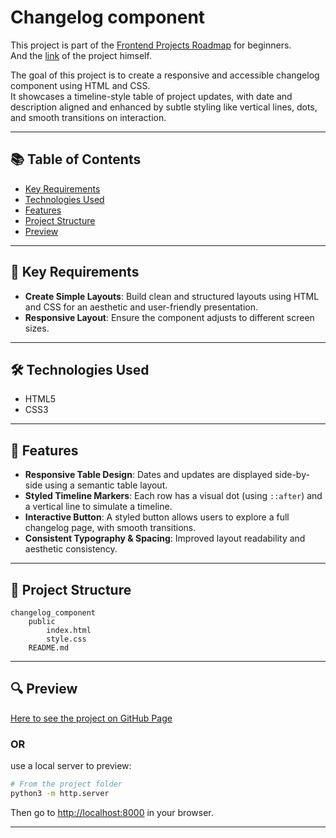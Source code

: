 # Changelog component

This project is part of the [Frontend Projects Roadmap](https://roadmap.sh/frontend/projects) for beginners.  
And the [link](https://roadmap.sh/projects/changelog-component) of the project himself.

The goal of this project is to create a responsive and accessible changelog component using HTML and CSS.  
It showcases a timeline-style table of project updates, with date and description aligned and enhanced by subtle styling like vertical lines, dots, and smooth transitions on interaction.

---

## 📚 Table of Contents

- [Key Requirements](#key-requirements)
- [Technologies Used](#technologies-used)
- [Features](#features)
- [Project Structure](#project-structure)
- [Preview](#preview)

---

## 🔑 Key Requirements

- **Create Simple Layouts**: Build clean and structured layouts using HTML and CSS for an aesthetic and user-friendly presentation.
- **Responsive Layout**: Ensure the component adjusts to different screen sizes.

---

## 🛠️ Technologies Used

- HTML5
- CSS3

---

## 🚀 Features

- **Responsive Table Design**: Dates and updates are displayed side-by-side using a semantic table layout.
- **Styled Timeline Markers**: Each row has a visual dot (using `::after`) and a vertical line to simulate a timeline.
- **Interactive Button**: A styled button allows users to explore a full changelog page, with smooth transitions.
- **Consistent Typography & Spacing**: Improved layout readability and aesthetic consistency.

---

## 📁 Project Structure
<!-- START PROJECT STRUCTURE -->
```
changelog_component
	public
		index.html
		style.css
	README.md

```
<!-- END PROJECT STRUCTURE -->

---

## 🔍 Preview

<!-- START LINK TO PREVIEW --> 
[Here to see the project on GitHub Page](https://kizz4.github.io/practice/frontend_practice/beginner_projects/changelog_component/public)
<!-- END LINK TO PREVIEW -->

### OR

use a local server to preview:

```bash
# From the project folder
python3 -m http.server
```

Then go to [http://localhost:8000](http://localhost:8000) in your browser.

---
